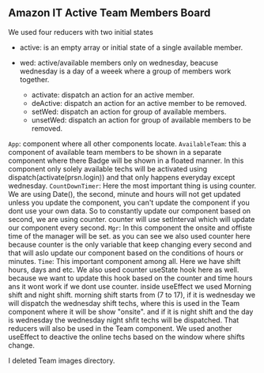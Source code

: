 ## Amazon IT Active Team Members Board

We used four reducers with two initial states

- active: is an empty array or initial state of a single available member.
- wed: active/available members only on wednesday, beacuse wednesday is a day of a weeek where a group of members work together.

  - activate: dispatch an action for an active member.
  - deActive: dispatch an action for an active member to be removed.
  - setWed: dispatch an action for group of available members.
  - unsetWed: dispatch an action for group of available members to be removed.

`App`: component where all other components locate.
`AvailableTeam`: this a component of available team members to be shown in a separate component where there Badge will be shown in a floated manner. In this component only solely available techs will be activated using dispatch(activate(prsn.login)) and that only happens everyday except wednesday.
`CountDownTimer`: Here the most important thing is using counter. We are using Date(), the second, minute and hours will not get updated unless you update the component, you can't update the component if you dont use your own data. So to constantly update our component based on second, we are using counter. counter will use setInterval which will update our component every second.
`Mgr`: In this component the onsite and offiste time of the manager will be set. as you can see we also used counter here because counter is the only variable that keep changing every second and that will aslo update our component based on the conditions of hours or minutes.
`Time`: This important component among all. Here we have shift hours, days and etc. We also used counter useState hook here as well. because we want to update this hook based on the counter and time hours ans it wont work if we dont use counter. inside useEffect we used Morning shift and night shift. morning shift starts from (7 to 17), if it is wednesday we will dispatch the wednesday shift techs, where this is used in the Team component where it will be show "onsite". and if it is night shift and the day is wednesday the wednesday night shfit techs will be dispatched. That reducers will also be used in the Team component.
We used another useEffect to deactive the online techs based on the window where shifts change.

I deleted Team images directory.
